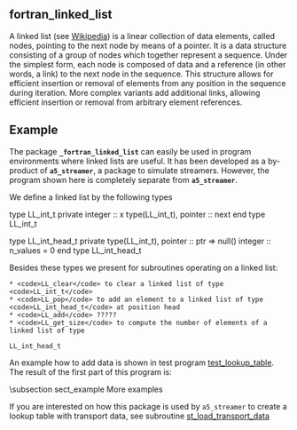 ## fortran_linked_list

A linked list (see <a href="https://en.wikipedia.org/wiki/Linked_list">Wikipedia</a>)
is a linear collection of data elements, called nodes, pointing to the next node by means
of a pointer. It is a data structure consisting of a group of nodes which together
represent a sequence. Under the simplest form, each node is composed of data and
a reference (in other words, a link) to the next node in the sequence.
This structure allows for efficient insertion or removal of elements from any position
in the sequence during iteration. More complex variants add additional links, allowing
efficient insertion or removal from arbitrary element references.

## Example

The package <b><code>_fortran_linked_list</code></b> can easily be used in program
environments where linked lists are useful.
It has been developed as a by-product of <b><code>a5_streamer</code></b>,
a package to simulate streamers. However, the program shown here is completely
separate from <b><code>a5_streamer</code></b>.

We define a linked list by the following types

  type LL_int_t
     private
     integer                 :: x
     type(LL_int_t), pointer :: next
  end type LL_int_t

  type LL_int_head_t
     private
     type(LL_int_t), pointer :: ptr => null()
     integer                 :: n_values = 0
  end type LL_int_head_t

Besides these types we present for subroutines operating on a linked list: 

	* <code>LL_clear</code> to clear a linked list of type <code>LL_int_t</code>
	* <code>LL_pop</code> to add an element to a linked list of type  <code>LL_int_head_t</code> at position head
	* <code>LL_add</code> ?????
	* <code>LL_get_size</code> to compute the number of elements of a linked list of type
<code>LL_int_head_t</code>


An example how to add data is shown in test program
<a class="el" href="test__lookup__table_8f90_source.html">test_lookup_table</a>.
The result of the first part of this program
is:


\subsection sect_example More examples

If you are interested on how this package is used by  <code>a5_streamer</code>
to create a lookup table with transport data, see subroutine 
<a class="el" href="namespacem__streamer.html#ac543e682ffced5108a9e5f33b7c6c1ba">st_load_transport_data</a>

